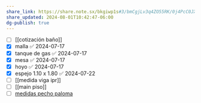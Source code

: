 ```yaml
---
share_link: https://share.note.sx/bkgiwp1s#3/bmCgjLv3q4ZO55RK/0j4PcC0JXmCQ98HLHwXclCeU
share_updated: 2024-08-01T10:42:47-06:00
dg-publish: true
---
```

- [ ] [[cotización baño]]
- [x] malla ✅ 2024-07-17
- [x] tanque de gas ✅ 2024-07-17
- [x] mesa ✅ 2024-07-17
- [x] hoyo ✅ 2024-07-17
- [x] espejo 1.10 x 1.80 ✅ 2024-07-22
- [ ] [[medida viga ipr]]
- [ ] [[main piso]]
- [ ] [medidas pecho paloma](2024-08-01)
